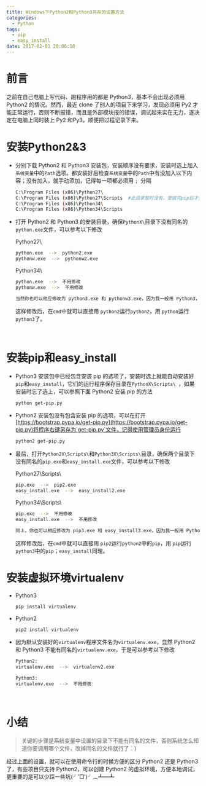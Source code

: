 ```yaml
---
title: Windows下Python2和Python3共存的设置方法
categories:
  - Python
tags:
  - pip
  - easy_install
date: 2017-02-01 20:06:10
---
```




# 前言

之前在自己电脑上写代码、跑程序用的都是 Python3，基本不会出现必须用 Python2 的情况。然而，最近 clone 了别人的项目下来学习，发现必须用 Py2 才能正常运行，否则不断报错，而且是外部模块报的错误，调试起来实在无力，遂决定在电脑上同时装上 Py2 和Py3，顺便把过程记录下来。





# 安装Python2&3

- 分别下载 Python2 和 Python3 安装包，安装顺序没有要求，安装时选上加入`系统变量`中的`Path`选项。都安装好后检查`系统变量`中的`Path`中有没加入以下内容；没有加入，就手动添加，记得每一项都必须用 `; `分隔

  ```bash
  C:\Program Files (x86)\Python27\
  C:\Program Files (x86)\Python27\Scripts  #此目录暂时没有，安装完pip后才生成
  C:\Program Files (x86)\Python34\
  C:\Program Files (x86)\Python34\Scripts
  ```


<!--more-->


- 打开 Python2 和 Python3 的安装目录，确保`PythonX\`目录下没有同名的`python.exe`文件，可以参考以下修改

  Python27\

  ```bash
  python.exe  -->  python2.exe
  pythonw.exe  -->  pythonw2.exe
  ```

  Python34\

  ```bash
  python.exe  -->  不用修改
  pythonw.exe  -->  不用修改

  当然你也可以相应修改为 python3.exe 和 pythonw3.exe，因为我一般用 Python3，为了方便就保留默认
  ```

  这样修改后，在`cmd`中就可以直接用 `python2`运行`python2`，用 `python`运行`python3`了。

  ​


# 安装pip和easy_install


- Python3 安装包中已经包含安装 pip 的选项了，安装时选上就能自动安装好`pip`和`easy_install`，它们的运行程序保存目录在`PythonX\Scripts\ `，如果安装时忘了选上，可以参照下面 Python2 安装 pip 的方法

  ```bash
  python get-pip.py
  ```


- Python2 安装包没有包含安装 pip 的选项，可以在打开 [https://bootstrap.pypa.io/get-pip.py](https://bootstrap.pypa.io/get-pip.py)将程序右键另存为`get-pip.py`文件，记得使用管理员身份运行

  ```bash
  python2 get-pip.py
  ```


- 最后，打开`Python2X\Scripts\`和`Python3X\Scripts\`目录，确保两个目录下没有同名的`pip.exe`和`easy_install.exe`文件，可以参考以下修改

  Python27\Scripts\

  ```bash
  pip.exe  -->  pip2.exe
  easy_install.exe  -->  easy_install2.exe
  ```

  Python34\Scripts\

  ```bash
  pip.exe  -->  不用修改
  easy_install.exe  -->  不用修改

  同上，你也可以相应修改为 pip3.exe 和 easy_install3.exe，因为我一般用 Python3，为了方便就保留默认
  ```

  这样修改后，在`cmd`中就可以直接用 `pip2`运行`python2`中的`pip`，用  `pip`运行`python3`中的`pip`；`easy_install`同理。



# 安装虚拟环境virtualenv

- Python3

  ```bash
  pip install virtualenv
  ```

- Python2

  ```bash
  pip2 install virtualenv
  ```

- 因为默认安装好的`virtualenv`程序文件名为`virtualenv.exe`，显然 Python2 和 Python3 不能有同名的`virtualenv.exe`，于是可以参考以下修改

  ```bash
  Python2:
  virtualenv.exe  -->  virtualenv2.exe

  Python3:
  virtualenv.exe  -->  不用修改
  ```

  ​

# 小结

> 关键的步骤是系统变量中设置的目录下不能有同名的文件，否则系统怎么知道你要调用哪个文件，改掉同名的文件就行了：)

经过上面的设置，就可以在使用命令行的时候方便的区分 Python2 还是 Python3 了，有些项目只支持 Python2，可以创建 Python2 的虚拟环境，方便本地调试，更重要的是可以少踩一些坑(╯‵□′)╯︵┻━┻